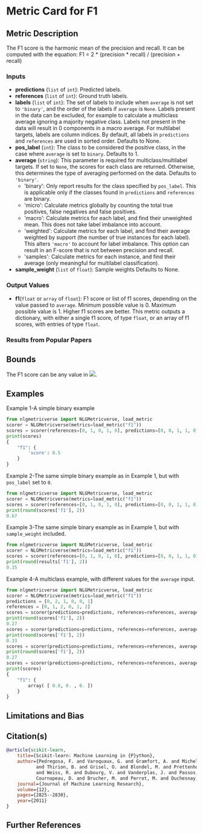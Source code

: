 # Metric Card for F1

## Metric Description
The F1 score is the harmonic mean of the precision and recall. It can be computed with the equation:
F1 = 2 * (precision * recall) / (precision + recall)

### Inputs
- **predictions** (`list` of `int`): Predicted labels.
- **references** (`list` of `int`): Ground truth labels.
- **labels** (`list` of `int`): The set of labels to include when `average` is not set to `'binary'`, and the order of the labels if `average` is `None`. Labels present in the data can be excluded, for example to calculate a multiclass average ignoring a majority negative class. Labels not present in the data will result in 0 components in a macro average. For multilabel targets, labels are column indices. By default, all labels in `predictions` and `references` are used in sorted order. Defaults to None.
- **pos_label** (`int`): The class to be considered the positive class, in the case where `average` is set to `binary`. Defaults to 1.
- **average** (`string`): This parameter is required for multiclass/multilabel targets. If set to `None`, the scores for each class are returned. Otherwise, this determines the type of averaging performed on the data. Defaults to `'binary'`.
    - 'binary': Only report results for the class specified by `pos_label`. This is applicable only if the classes found in `predictions` and `references` are binary.
    - 'micro': Calculate metrics globally by counting the total true positives, false negatives and false positives.
    - 'macro': Calculate metrics for each label, and find their unweighted mean. This does not take label imbalance into account.
    - 'weighted': Calculate metrics for each label, and find their average weighted by support (the number of true instances for each label). This alters `'macro'` to account for label imbalance. This option can result in an F-score that is not between precision and recall.
    - 'samples': Calculate metrics for each instance, and find their average (only meaningful for multilabel classification).
- **sample_weight** (`list` of `float`): Sample weights Defaults to None.

### Output Values
- **f1**(`float` or `array` of `float`): F1 score or list of f1 scores, depending on the value passed to `average`. Minimum possible value  is 0. Maximum possible value is 1. Higher f1 scores are better.
This metric outputs a dictionary, with either a single f1 score, of type `float`, or an array of f1 scores, with entries of type `float`.

### Results from Popular Papers

## Bounds
The F1 score can be any value in <img src="https://render.githubusercontent.com/render/math?math={[0,1]}##gh-light-mode-only">.

## Examples
Example 1-A simple binary example
```python
from nlgmetricverse import NLGMetricverse, load_metric
scorer = NLGMetricverse(metrics=load_metric("f1"))
scores = scorer(references=[0, 1, 0, 1, 0], predictions=[0, 0, 1, 1, 0])
print(scores)
{
    "f1": {
        'score': 0.5
    }
}
```

Example 2-The same simple binary example as in Example 1, but with `pos_label` set to `0`.
```python
from nlgmetricverse import NLGMetricverse, load_metric
scorer = NLGMetricverse(metrics=load_metric("f1"))
scores = scorer(references=[0, 1, 0, 1, 0], predictions=[0, 0, 1, 1, 0], pos_label=0)
print(round(scores['f1'], 2))
0.67
```

Example 3-The same simple binary example as in Example 1, but with `sample_weight` included.
```python
from nlgmetricverse import NLGMetricverse, load_metric
scorer = NLGMetricverse(metrics=load_metric("f1"))
scores = scorer(references=[0, 1, 0, 1, 0], predictions=[0, 0, 1, 1, 0], sample_weight=[0.9, 0.5, 3.9, 1.2, 0.3])
print(round(results['f1'], 2))
0.35
```

Example 4-A multiclass example, with different values for the `average` input.
```python
from nlgmetricverse import NLGMetricverse, load_metric
scorer = NLGMetricverse(metrics=load_metric("f1"))
predictions = [0, 2, 1, 0, 0, 1]
references = [0, 1, 2, 0, 1, 2]
scores = scorer(predictions=predictions, references=references, average="macro")
print(round(scores['f1'], 2))
0.27
scores = scorer(predictions=predictions, references=references, average="micro")
print(round(scores['f1'], 2))
0.33
scores = scorer(predictions=predictions, references=references, average="weighted")
print(round(scores['f1'], 2))
0.27
scores = scorer(predictions=predictions, references=references, average=None)
print(scores)
{
    "f1": {
        array( [ 0.8, 0. , 0. ])
    }
}
```

## Limitations and Bias

## Citation(s)
```bibtex
@article{scikit-learn,
    title={Scikit-learn: Machine Learning in {P}ython},
    author={Pedregosa, F. and Varoquaux, G. and Gramfort, A. and Michel, V.
           and Thirion, B. and Grisel, O. and Blondel, M. and Prettenhofer, P.
           and Weiss, R. and Dubourg, V. and Vanderplas, J. and Passos, A. and
           Cournapeau, D. and Brucher, M. and Perrot, M. and Duchesnay, E.},
    journal={Journal of Machine Learning Research},
    volume={12},
    pages={2825--2830},
    year={2011}
}
```

## Further References